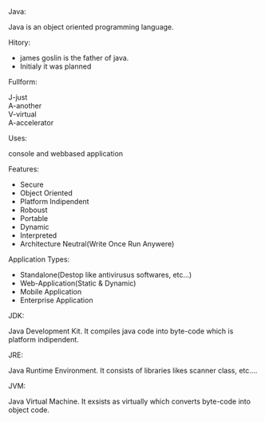 Java:

Java is an object oriented programming language.

Hitory:

* james goslin is the father of java.
* Initialy it was planned 

Fullform:

J-just<br>A-another<br>V-virtual<br>A-accelerator

Uses:

console and webbased application

Features:
* Secure
* Object Oriented
* Platform Indipendent
* Roboust
* Portable
* Dynamic
* Interpreted
* Architecture Neutral(Write Once Run Anywere)

Application Types:
* Standalone(Destop like antivirusus softwares, etc...)
* Web-Application(Static & Dynamic)
* Mobile Application
* Enterprise Application

JDK:

Java Development Kit. It compiles java code into byte-code which is platform indipendent.

JRE:

Java Runtime Environment. It consists of libraries likes scanner class, etc....

JVM:

Java Virtual Machine. It exsists as virtually which converts byte-code into object code.

